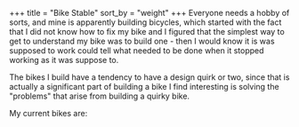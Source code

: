 +++
title = "Bike Stable"
sort_by = "weight"
+++
Everyone needs a hobby of sorts, and mine is apparently building bicycles, which started with the fact that I did not know how to fix my bike and I figured that the simplest way to get to understand my bike was to build one - then I would know it is was supposed to work could tell what needed to be done when it stopped working as it was suppose to.

The bikes I build have a tendency to have a design quirk or two, since that is actually a significant part of building a bike I find interesting is solving the "problems" that arise from building a quirky bike.

My current bikes are:
